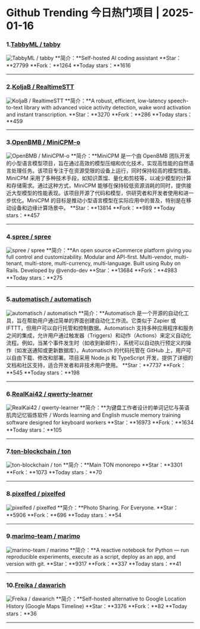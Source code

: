 # Github Trending 今日热门项目 | 2025-01-16
### 1.[TabbyML / tabby](https://github.com/TabbyML/tabby)

![TabbyML / tabby](https://opengraph.githubassets.com/8196f018e60e6869653b29aaa18a9ce4dbe420ba5f137ea0940a9f6842339781/TabbyML/tabby)
**简介：**Self-hosted AI coding assistant
**Star：**27799
**Fork：**1264
**Today stars：**1616

---

### 2.[KoljaB / RealtimeSTT](https://github.com/KoljaB/RealtimeSTT)

![KoljaB / RealtimeSTT](https://opengraph.githubassets.com/d5ce24404322780b2b9d4cfd90db2a8db7a85bd5c586548e3b392b54f226d702/KoljaB/RealtimeSTT)
**简介：**A robust, efficient, low-latency speech-to-text library with advanced voice activity detection, wake word activation and instant transcription.
**Star：**3270
**Fork：**286
**Today stars：**459

---

### 3.[OpenBMB / MiniCPM-o](https://github.com/OpenBMB/MiniCPM-o)

![OpenBMB / MiniCPM-o](https://opengraph.githubassets.com/e148096b9a92eafd33633b37551ecb9b186e323bc8940142538176860b8831bc/OpenBMB/MiniCPM-o)
**简介：**MiniCPM 是一个由 OpenBMB 团队开发的小型语言模型项目，旨在通过高效的模型压缩和优化技术，实现高性能的自然语言处理任务。该项目专注于在资源受限的设备上运行，同时保持较高的模型性能。MiniCPM 采用了多种技术手段，如知识蒸馏、量化和剪枝等，以减少模型的计算和存储需求。通过这种方式，MiniCPM 能够在保持较低资源消耗的同时，提供接近大型模型的性能表现。该项目开源了代码和模型，供研究者和开发者使用和进一步优化。MiniCPM 的目标是推动小型语言模型在实际应用中的普及，特别是在移动设备和边缘计算场景中。
**Star：**13814
**Fork：**989
**Today stars：**457

---

### 4.[spree / spree](https://github.com/spree/spree)

![spree / spree](https://repository-images.githubusercontent.com/3314/8a9dfa62-7682-49c4-a213-462a70ca8c69)
**简介：**An open source eCommerce platform giving you full control and customizability. Modular and API-first. Multi-vendor, multi-tenant, multi-store, multi-currency, multi-language. Built using Ruby on Rails. Developed by @vendo-dev
**Star：**13684
**Fork：**4983
**Today stars：**275

---

### 5.[automatisch / automatisch](https://github.com/automatisch/automatisch)

![automatisch / automatisch](https://repository-images.githubusercontent.com/412217739/e20eb725-1a93-4d85-bc6b-be4862d7b510)
**简介：**Automatisch 是一个开源的自动化工具，旨在帮助用户通过简单的界面创建自动化工作流。它类似于 Zapier 或 IFTTT，但用户可以自行托管和控制数据。Automatisch 支持多种应用程序和服务之间的集成，允许用户通过触发器（Triggers）和动作（Actions）来定义自动化流程。例如，当某个事件发生时（如收到新邮件），系统可以自动执行预定义的操作（如发送通知或更新数据库）。Automatisch 的代码托管在 GitHub 上，用户可以自由下载、修改和部署。项目采用 Node.js 和 TypeScript 开发，提供了详细的文档和社区支持，适合开发者和非技术用户使用。
**Star：**7737
**Fork：**545
**Today stars：**198

---

### 6.[RealKai42 / qwerty-learner](https://github.com/RealKai42/qwerty-learner)

![RealKai42 / qwerty-learner](https://repository-images.githubusercontent.com/331603334/0ed500dd-fdab-4c9f-b7a0-fc09c43bbded)
**简介：**为键盘工作者设计的单词记忆与英语肌肉记忆锻炼软件 / Words learning and English muscle memory training software designed for keyboard workers
**Star：**16973
**Fork：**1634
**Today stars：**105

---

### 7.[ton-blockchain / ton](https://github.com/ton-blockchain/ton)

![ton-blockchain / ton](https://opengraph.githubassets.com/04f9a349798e064d03ab9c3362bba2f60a8438612960b585bed3ecf55b4d04ac/ton-blockchain/ton)
**简介：**Main TON monorepo
**Star：**3301
**Fork：**1073
**Today stars：**70

---

### 8.[pixelfed / pixelfed](https://github.com/pixelfed/pixelfed)

![pixelfed / pixelfed](https://opengraph.githubassets.com/4035575b5c0430c577c15eedb4fc3c065ac78d00d8ab203080c15f1dbc998159/pixelfed/pixelfed)
**简介：**Photo Sharing. For Everyone.
**Star：**5906
**Fork：**696
**Today stars：**54

---

### 9.[marimo-team / marimo](https://github.com/marimo-team/marimo)

![marimo-team / marimo](https://opengraph.githubassets.com/e3778a3c79458a604cfe8e3ee7800441181a8a5030a4cff8d06ad0086cc58dee/marimo-team/marimo)
**简介：**A reactive notebook for Python — run reproducible experiments, execute as a script, deploy as an app, and version with git.
**Star：**9317
**Fork：**337
**Today stars：**41

---

### 10.[Freika / dawarich](https://github.com/Freika/dawarich)

![Freika / dawarich](https://opengraph.githubassets.com/40324ded15ea05c364ebfa544a7d26b0ef92f63c6013f34819feb352359439b7/Freika/dawarich)
**简介：**Self-hosted alternative to Google Location History (Google Maps Timeline)
**Star：**3376
**Fork：**82
**Today stars：**36

---

